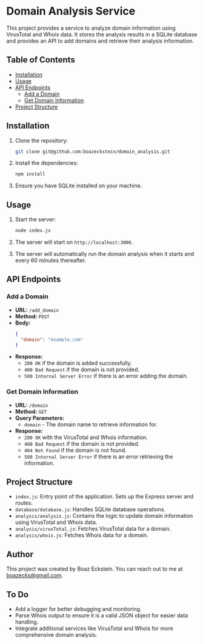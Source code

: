 # Domain Analysis Service

This project provides a service to analyze domain information using VirusTotal and Whois data. It stores the analysis results in a SQLite database and provides an API to add domains and retrieve their analysis information.

## Table of Contents

- [Installation](#installation)
- [Usage](#usage)
- [API Endpoints](#api-endpoints)
    - [Add a Domain](#add-a-domain)
    - [Get Domain Information](#Get-Domain-Information)
- [Project Structure](#project-structure)

## Installation

1. Clone the repository:
    ```sh
    git clone git@github.com:boazeckstein/domain_analysis.git
    ```

2. Install the dependencies:
    ```sh
    npm install
    ```

3. Ensure you have SQLite installed on your machine.

## Usage

1. Start the server:
    ```sh
    node index.js
    ```

2. The server will start on `http://localhost:3000`.

3. The server will automatically run the domain analysis when it starts and every 60 minutes thereafter.

## API Endpoints

### Add a Domain

- **URL:** `/add_domain`
- **Method:** `POST`
- **Body:**
    ```json
    {
      "domain": "example.com"
    }
    ```
- **Response:**
    - `200 OK` if the domain is added successfully.
    - `400 Bad Request` if the domain is not provided.
    - `500 Internal Server Error` if there is an error adding the domain.

### Get Domain Information

- **URL:** `/domain`
- **Method:** `GET`
- **Query Parameters:**
    - `domain` - The domain name to retrieve information for.
- **Response:**
    - `200 OK` with the VirusTotal and Whois information.
    - `400 Bad Request` if the domain is not provided.
    - `404 Not Found` if the domain is not found.
    - `500 Internal Server Error` if there is an error retrieving the information.

## Project Structure

- `index.js`: Entry point of the application. Sets up the Express server and routes.
- `database/database.js`: Handles SQLite database operations.
- `analysis/analysis.js`: Contains the logic to update domain information using VirusTotal and Whois data.
- `analysis/virusTotal.js`: Fetches VirusTotal data for a domain.
- `analysis/whois.js`: Fetches Whois data for a domain.

## Author

This project was created by Boaz Eckstein. You can reach out to me at boazecks@gmail.com.

## To Do

- Add a logger for better debugging and monitoring.
- Parse Whois output to ensure it is a valid JSON object for easier data handling.
- Integrate additional services like VirusTotal and Whois for more comprehensive domain analysis.
